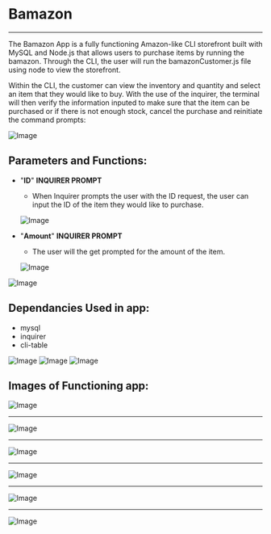 # **Bamazon**
***
The Bamazon App is a fully functioning Amazon-like CLI storefront built with MySQL and Node.js that allows users to purchase items by running the bamazon. Through the CLI, the user will run the bamazonCustomer.js file using node to view the storefront. 

Within the CLI, the customer can view the inventory and quantity and select an item that they would like to buy. With the use of the inquirer, the terminal will then verify the information inputed to make sure that the item can be purchased or if there is not enough stock, cancel the purchase and reinitiate the command prompts:



![Image](https://i.imgur.com/AkJkVEs.png)



## Parameters and Functions:
  * "**ID**" **INQUIRER PROMPT**
      - When Inquirer prompts the user with the ID request, the user can input the ID of the item they would like to purchase. 

      ![Image](https://i.imgur.com/azywzsM.png)
      
  - "**Amount**" **INQUIRER PROMPT**
     - The user will the get prompted for the amount of the item. 

      ![Image](https://i.imgur.com/ZnhE9D5.png)


  ![Image](https://i.imgur.com/ytnxG6v.png)      
 
## Dependancies Used in app:

- mysql
- inquirer
- cli-table

![Image](https://i.imgur.com/kBOsDhp.png)
![Image](https://i.imgur.com/a8ZiJyE.png)
![Image](https://i.imgur.com/2ihoKhs.png)


## Images of Functioning app:

![Image](https://i.imgur.com/jvAJUxm.png)
***
![Image](https://i.imgur.com/nXorBJ7.png)
***
![Image](https://i.imgur.com/ytnxG6v.png)
***
![Image](https://i.imgur.com/Glzm0M0.png)
***
![Image](https://i.imgur.com/9dDhk2o.png)
***
![Image](https://i.imgur.com/zHSjwIh.png)



